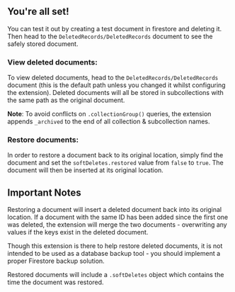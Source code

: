 ## You're all set!

You can test it out by creating a test document in firestore and deleting it. Then head to the `DeletedRecords/DeletedRecords` document to see the safely stored document.

### View deleted documents:

To view deleted documents, head to the `DeletedRecords/DeletedRecords` document (this is the default path unless you changed it whilst configuring the extension). Deleted documents will all be stored in subcollections with the same path as the original document. 

**Note**: To avoid conflicts on `.collectionGroup()` queries, the extension appends `_archived` to the end of all collection & subcollection names.

### Restore documents:

In order to restore a document back to its original location, simply find the document and set the `softDeletes.restored` value from `false` to `true`. The document will then be inserted at its original location.

## Important Notes

Restoring a document will insert a deleted document back into its original location. If a document with the same ID has been added since the first one was deleted, the extension will merge the two documents - overwriting any values if the keys exist in the deleted document.

Though this extension is there to help restore deleted documents, it is not intended to be used as a database backup tool - you should implement a proper Firestore backup solution.

Restored documents will include a `.softDeletes` object which contains the time the document was restored.

